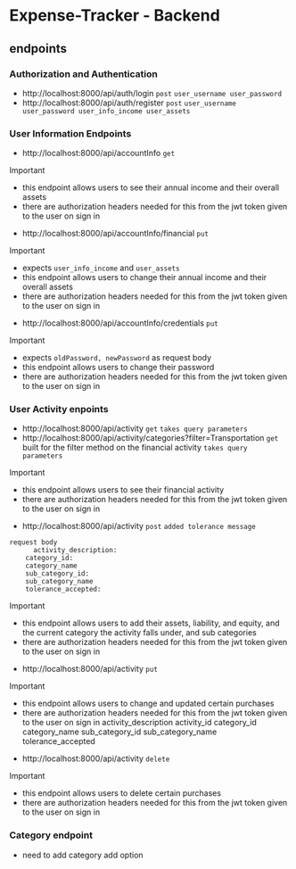 # Expense-Tracker - Backend

## endpoints 

### Authorization and Authentication 
* http://localhost:8000/api/auth/login `post` `user_username user_password`
* http://localhost:8000/api/auth/register `post` `user_username user_password user_info_income user_assets`

### User Information Endpoints
* http://localhost:8000/api/accountInfo `get`
> [!IMPORTANT]
> * this endpoint allows users to see their annual income and their overall assets
> * there are authorization headers needed for this from the jwt token given to the user on sign in
* http://localhost:8000/api/accountInfo/financial `put`
> [!IMPORTANT]
> * expects `user_info_income` and `user_assets`
> * this endpoint allows users to change their annual income and their overall assets
> * there are authorization headers needed for this from the jwt token given to the user on sign in
* http://localhost:8000/api/accountInfo/credentials `put`
> [!IMPORTANT]
> * expects `oldPassword, newPassword` as request body
> * this endpoint allows users to change their password
> * there are authorization headers needed for this from the jwt token given to the user on sign in

### User Activity enpoints 
* http://localhost:8000/api/activity `get` `takes query parameters`
* http://localhost:8000/api/activity/categories?filter=Transportation `get` 
built for the filter method on the financial activity 
`takes query parameters`
> [!IMPORTANT]
> * this endpoint allows users to see their financial activity
> * there are authorization headers needed for this from the jwt token given to the user on sign in
* http://localhost:8000/api/activity `post` `added tolerance message`
```
request body 
      activity_description:
    category_id:
    category_name
    sub_category_id:
    sub_category_name
    tolerance_accepted:
```
> [!IMPORTANT]
> * this endpoint allows users to add their assets, liability, and equity, and the current category the activity falls under, and sub categories 
> * there are authorization headers needed for this from the jwt token given to the user on sign in
* http://localhost:8000/api/activity `put`
> [!IMPORTANT]
> * this endpoint allows users to change and updated certain purchases
> * there are authorization headers needed for this from the jwt token given to the user on sign in
    activity_description
    activity_id
    category_id
    category_name
    sub_category_id
    sub_category_name
    tolerance_accepted
* http://localhost:8000/api/activity `delete`
> [!IMPORTANT]
> * this endpoint allows users to delete certain purchases
> * there are authorization headers needed for this from the jwt token given to the user on sign in

### Category endpoint
* need to add category add option 


